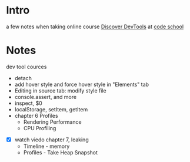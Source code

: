# Intro

a few notes when taking online course [Discover DevTools](http://www.codeschool.com/courses/discover-devtools) at [code school](http://www.codeschool.com)

# Notes

dev tool cources

  - detach
  - add hover style and force hover style in "Elements" tab
  - Editing in source tab: modify style file 
  - console.assert, and more
  - inspect, $0
  - localStorage, setItem, getItem
  - chapter 6 Profiles
    + Rendering Performance
    + CPU Profiling

  - [X] watch viedo chapter 7, leaking
    + Timeline - memory
    + Profiles - Take Heap Snapshot

